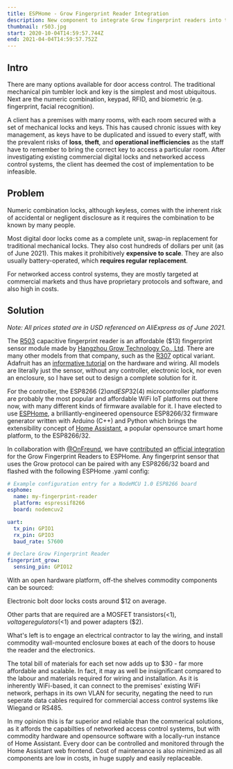 ```yaml
---
title: ESPHome - Grow Fingerprint Reader Integration
description: New component to integrate Grow fingerprint readers into the ESPHome project.
thumbnail: r503.jpg
start: 2020-10-04T14:59:57.744Z
end: 2021-04-04T14:59:57.752Z
---
```

## Intro

There are many options available for door access control. The traditional mechanical pin tumbler lock and key is the simplest and most ubiquitous. Next are the numeric combination, keypad, RFID, and biometric (e.g. fingerprint, facial recognition).

A client has a premises with many rooms, with each room secured with a set of mechanical locks and keys. This has caused chronic issues with key management, as keys have to be duplicated and issued to every staff, with the prevalent risks of **loss**, **theft**, and **operational inefficiencies** as the staff have to remember to bring the correct key to access a particular room. After investigating existing commercial digital locks and networked access control systems, the client has deemed the cost of implementation to be infeasible.

## Problem

Numeric combination locks, although keyless, comes with the inherent risk of accidental or negligent disclosure as it requires the combination to be known by many people.

Most digital door locks come as a complete unit, swap-in replacement for traditional mechanical locks. They also cost hundreds of dollars per unit (as of June 2021). This makes it prohibitively **expensive to scale**. They are also usually battery-operated, which **requires regular replacement**.

For networked access control systems, they are mostly targeted at commercial markets and thus have proprietary protocols and software, and also high in costs.

## Solution

*Note: All prices stated are in USD referenced on AliExpress as of June 2021.*

The [R503](http://en.hzgrow.com/product/132.html) capacitive fingerprint reader is an affordable ($13) fingerprint sensor module made by [Hangzhou Grow Technology Co., Ltd](http://en.hzgrow.com/nav/9.html). There are many other models from that company, such as the [R307](http://en.hzgrow.com/product/103.html) optical variant. Adafruit has an [informative tutorial](https://learn.adafruit.com/adafruit-optical-fingerprint-sensor) on the hardware and wiring. All models are literally just the sensor, without any controller, electronic lock, nor even an enclosure, so I have set out to design a complete solution for it.

For the controller, the ESP8266 ($2) and ESP32 ($4) microcontroller platforms are probably the most popular and affordable WiFi IoT platforms out there now, with many different kinds of firmware available for it. I have elected to use [ESPHome](https://esphome.io/), a brilliantly-engineered opensource ESP8266/32 firmware generator written with Arduino (C++) and Python which brings the extensibility concept of [Home Assistant](https://www.home-assistant.io/), a popular opensource smart home platform, to the ESP8266/32.

In collaboration with [@OnFreund](https://github.com/OnFreund), we have [contributed](https://github.com/esphome/esphome/pull/1356) an [official integration](https://esphome.io/components/fingerprint_grow.html) for the Grow Fingerprint Readers to ESPHome. Any fingerprint sensor that uses the Grow protocol can be paired with any ESP8266/32 board and flashed with the following ESPHome .yaml config:

```yaml
# Example configuration entry for a NodeMCU 1.0 ESP8266 board
esphome:
  name: my-fingerprint-reader
  platform: espressif8266
  board: nodemcuv2

uart:
  tx_pin: GPIO1
  rx_pin: GPIO3
  baud_rate: 57600

# Declare Grow Fingerprint Reader
fingerprint_grow:
  sensing_pin: GPIO12
```

With an open hardware platform, off-the shelves commodity components can be sourced:

Electronic bolt door locks costs around $12 on average.

Other parts that are required are a MOSFET transistors(<$1), voltage regulators (<$1) and power adapters ($2).

What's left is to engage an electrical contractor to lay the wiring, and install commodity wall-mounted enclosure boxes at each of the doors to house the reader and the electronics.

The total bill of materials for each set now adds up to $30 - far more affordable and scalable. In fact, it may as well be insignificant compared to the labour and materials required for wiring and installation. As it is inherently WiFi-based, it can connect to the premises' existing WiFi network, perhaps in its own VLAN for security, negating the need to run seperate data cables required for commercial access control systems like Wiegand or RS485.

In my opinion this is far superior and reliable than the commerical solutions, as it affords the capabilties of networked access control systems, but with commodity hardware and opensource software with a locally-run instance of Home Assistant. Every door can be controlled and monitored through the Home Assistant web frontend. Cost of maintenance is also minimized as all components are low in costs, in huge supply and easily replaceable.